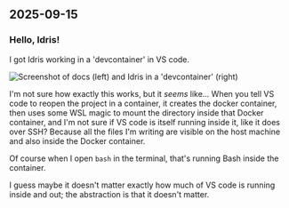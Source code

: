 ## 2025-09-15

### Hello, Idris!

I got Idris working in a 'devcontainer' in VS code.

![Screenshot of docs (left) and Idris in a 'devcontainer' (right)](http://picture-files.nuke24.net/uri-res/raw/urn:bitprint:XYJOVKOEAQ73EQC4S5JEEYDQNEEHLFJZ.PSJWNUJKBL5O2KQDVCGEVFNW3K6ID5IV4AC46UA/20250915T21-HelloIdris.png)

I'm not sure how exactly this works, but it *seems* like...
When you tell VS code to reopen the project in a container,
it creates the docker container, then uses some WSL magic to
mount the directory inside that Docker container,
and I'm not sure if VS code is itself running inside it, like it does over SSH?
Because all the files I'm writing are visible on the host machine
and also inside the Docker container.

Of course when I open `bash` in the terminal, that's running Bash
inside the container.

I guess maybe it doesn't matter exactly how much of VS code is running
inside and out; the abstraction is that it doesn't matter.
